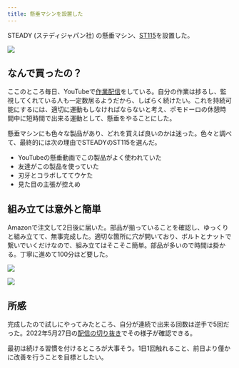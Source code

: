 ```yaml
---
title: 懸垂マシンを設置した
---
```

STEADY (ステディジャパン社) の懸垂マシン、[ST115](https://www.amazon.co.jp/dp/B09K3QQBKH)を設置した。

![](https://lh3.googleusercontent.com/docs/ADP-6oGDDUZxEsUtB6qj1d3qMMjbCKuQdQkALJyO6rhkTJl-_h5xBFkD58-fnbquDmcOh1MhEKHAph2n3FPvsdBjjJnVObmeRoBSljGlFVo4nbQ22Gf3Yu7tdR5_u8mOR9AQ3xXJSHkAu3lItCbW0I6UtJ3Dt8sKD3ICyAQxY5OlXjb1BkFMf-iBN4fO_GHpQKtHwLZZo5HzB8OiuOlHNHAIYmDqrd6F34cZSSgagtkxdAQozzrBOr7hhShfOazom5RZ4IOLILCbQ5gsG57lzOiHXzjmBRJ0FB8_sJvW5NKo05njk8Ty22m8g3Q6Q36TgDlOp5JfrN4DEhe2dgajW57fC8nNZmbW3xypIf0-sVBgxtlKywqVCOsxz7TQL69cRfske3as3NjqX7UjODOh5JM4eM2L1kn_ac9dQQpBy_EgUnPfihpmMekFEAVKq9JWoZp8rJbW1UIBI1qe2Mjofy2CgZfgbalfwQdyt6vTPmIw0cA2XZZz-EYWDlGRQAtTWirlEi4_3FfZfFi6Xoz1DBeRb7HT3saDHlPRFVAg6V03XV7l9G-80H645lHH0sUTh2yOXZbK4w6O3LJXzVd2mM2LDjL4orizt4OveoR32OzKUGxw-ocTnXMWXGsmzAd_Sav0EaxYiLjS3h7oLqBfDo_SgwzJdQzR4SywUs5Yjlbk03ntrW2RqSpKyZFOdN_7AYeHOLxciquK9XLvGytegtMT4-JBEf1892DAyW15CRlGzi9sIDaFGeAiJYoDYeD5bJxv0-UloyXlxvMcq-2Tx9zooKXoH2W9FIQhBHs8Xl7KHdpIoNlEWAJ56B368OSOjTXRi_qpkcMjB5MynR4DjOfWwSBsEQGh3nMqjTZ_4kziE1P25gNvRJrjsbL0hr9P5ZLpvfkuGLlvRxYN2BhqBNRg7XsH583ITAJ82N5wpuK4XO22JECLXWC-u9rPp7mjRlhNg991AqxBtP6h6hmB3shp4e2VeaUOexz_cZHBz4PnSZ0j5-5HprWeZsC-WRhRgx1ZAJ_PZwQoxgGBbx0c38wK_mvqBhGIqCHXq8TUVvSZMreBF5abvFH6IwkaZuF1ajM7CEjQwfN6eoLFfNu7-klRVGsRXU3jDTLxn92KwTkb9GQXmMErpwiLOPDV2GGMclOMhhbFWepUnbKsQEWJgrgZuYa1fUKnGexD2E8wUBZ9mYBYrmHrdl42SYwYbqvoA86WclTt5atRaucMDjXlGggx0-9_L_ltEf62LVezeVr25st29d5t)

なんで買ったの？
--------

ここのところ毎日、YouTubeで[作業配信](https://www.youtube.com/c/r7kamura)をしている。自分の作業は捗るし、監視してくれている人も一定数居るようだから、しばらく続けたい。これを持続可能にするには、適切に運動もしなければならないと考え、ポモドーロの休憩時間中に短時間で出来る運動として、懸垂をやることにした。

懸垂マシンにも色々な製品があり、どれを買えば良いのかは迷った。色々と調べて、最終的には次の理由でSTEADYのST115を選んだ。

*   YouTubeの懸垂動画でこの製品がよく使われていた
*   友達がこの製品を使っていた
*   刃牙とコラボしててウケた
*   見た目の主張が控えめ

組み立ては意外と簡単
----------

Amazonで注文して2日後に届いた。部品が揃っていることを確認し、ゆっくりと組み立てて、無事完成した。適切な箇所に穴が開いており、ボルトとナットで繋いでいくだけなので、組み立てはそこそこ簡単。部品が多いので時間は掛かる。丁寧に進めて100分ほど要した。

![](https://lh3.googleusercontent.com/docs/ADP-6oEpAqF5xDq7DeFIXBmZrXmW6BQSX7IjDD4kgGmUmP33VMplpYqpxKNRofR0UueaTAoHYafd2wVM0tXWHflH6ebPgyyb4tPyXwc0fOvwfn90oS167DfB6upzRXF5VmeLvxfkwIE2E6RUYOha_czj7mXCODGIi2ha6S3weaj0quhA38ABJAh8kfeqPrvwFLzbuF-YfLaUUd3U5MJEWlFs1x1urkiCfH1AKeVLF1UPAfq4f6OCkYP5KOUb5enqk_Qjkt9yn_ftfEwwfjagiJtU9q760bNq9YzGDSUdjK23uKlsbsgtSc7mPjZ4j0gCL_QPylzeAyiCgXL35He3o8P-qmUTLXs0N67X9qnwy5DNEixW9JSYu85SFu8dhfzuoIrloWtSZ8Hj5RqSBMwpCKY3WhrKVrgA4aVQVcyjH0HcV-x99erVIptiONjCZrbhMSYZPuiEUDQzDI3xlP82Oq4q0AKEPyTVp2n_qD7JwMHINhSDdHzlIAlPXuKhagLc64EgSGhV9FDtM-kxrZvvXp4JXBpR2JfAcYHpiYRNWoffV52rd68VuLTmXKPRMlbh1aXKTt-uPsFcICUKwwTctQLlZP8WALwrXDuIWVAro1wE3xL4mQhf7uppTxVr-bFU5phicGgIw-U3j9w6AluAW09lzF_1W1EWIJHVMK_xlyz_Z9fk_s_UtayXCbrHX1zghJbg3Qu4CeOLA5JjyuM2eKTnVhLfAsEBNj_x6Z9VDwsctRCe08t36ONU8hOAaidaPKWSibLw-LD8d6KPQ9SH8ygRXF9Fk1uAdSOEhnqDL3A9jSPsC4tfQ5viM3g-AMjVTIoHyOGKuJPZMPrWGUy8-PzI9CUzkOCi2mCsZjYJILJht04AXl018OWPvEFgJaJkAbdK_uRpAQpRW4rYgsDeUzQY5gWyX7DgDaNhk3Isw0WDGtvZOiIv8bazu1gMbgZWCtm7nof4yyjVCizl-yTf38Gsi1pTWmjY_EDXM2uAQMQFS5XzerqWNM7zdrd538JhUvTyMD1eT97ou_sAoMxCs-evFGAPV_Pwo-5vJI_UzTvNKIPKYkvVWpo0B6_vF3j22NwkvzNMnr_HIueM4nMItCUmQR0zgUVTUNAwXnFV0EkZgkBCUj-P8McSJCklmXFXcoZabhPhA3emWg-CIQ5qxAZhKL7lN5y_8PPjhRu7bIQylN-FDTavfszoRRdabJQltlkg7x-IPzV0jbZVeSmL3IKiA2JqcCFxf_iNOB67Vpf7fqKedp1a)

![](https://lh3.googleusercontent.com/docs/ADP-6oETnEyABdTyMNTPE3RbG8QXBS4p2SAqvkPRJwMFH_EVzkYqX6Bxk2v8KensvsOHBcDcy6WxS0GHgeKzFYlyZxF62MjTKoln2PtwKlm0OHV6SJOhp17hwv-JgPGASmBFQ9jWmB9KHR2LIlQrtxlZ5tOOn4baiafo49o103IA9qDe3Ole5KFE_5LM7MJvLCLorJoQX23K9tKWHGLc5vZncrsthHx6njyZW_2HIWhcfSajFaE-m-9uiDlDBZjmTM6jJH1Fa02XTL3w01KxY88oicmv2AHFZXsvrVCtJtkkTam5JYgyR3IjCAGypYiYxJiDIPh7B1lOvq8Ot8yprqHRLVB81vjDiqB-H5MNgdOo9GV3U-rV1dVlqMlm162sMOqFpoZpbmyOxP4Xj10yrNQ9dEzDAIjcSicscX6dXAARcBDpTcKBaLilNQFbCNbdNJBUIRUiVrVXMOL77zeYjfIQdU16zTu4onkFqpMvKO4y8e42dqGaVpwnjc1fKwwx6xLHoVEsu76e-XfjINfx7a5JyFq9E67_wm2HqTarbOzIiDRIewI1gbjOR3h__Z1aAfY6Bp1wIioZhyn189dQfkvJtJ1UF9VC2pownrZ-8wJf_rTkcySAgS6wLd0NGA1eb2w6K4rLsRX05zA0eEReoWzwGRFKemnuPK81ucW9CABeXERLSnSNcDID0p81lWCOkXR564-NONJ7DaANwNeTIqshOtkR8D6Xae0maUpXM04pamPUg11hF09OCcnEGMdjxgfQ2fOYqhaOHjcdIdNVoMFgJ0B44F_ncdkuDi6vZ3AFVKEIuF8aHe2wMTra-GIrjQKlydnorFKN2RbxhGXDSeZdZEZyfCXCQ55YXX34bfOQ-8caES4gjMkY2c_QI1YfcIp7DZ0slEJw7IkbWyTqkhSOGJLKOApEyXurzHxPGKPvDFmV7M0Dp-os57nLuvhQpA6Yuz_AnuD_85r8IuBFfJWZSi4B1GQL0pc1EiU5v7eI9htGxxhEvr7c0f_DMyPzXTBgFnPotrQGE5Wl_7CN9nS82ZZOJzbd90aj-cIrKpP7Q7irKqKMLJGr9g19p-C0OF5_4uJork5Wh7xoNxlDVI4HW0k9yJ0JV0uIilqTlcgrYyRYKZsqKWaeYRTVd4MQoyTGtz7mdV1GPwDXJ5PKQayA9yhOXkOVXbXjbgliA1ronXmnDz7RuLIVVsb6tLBwfAOfaLQBLWkGWUCcFNOmiunSvfx5x4wruAi8tiULCCearFB-zDgc)

所感
--

完成したので試しにやってみたところ、自分が連続で出来る回数は逆手で5回だった。2022年5月27日の[配信の切り抜き](https://www.youtube.com/clip/Ugkxy2NXpdlfZF0kT9s-MoCOrbB1wpWEryK9)でその様子が確認できる。

最初は続ける習慣を付けるところが大事そう。1日1回触れること、前日より僅かに改善を行うことを目標としたい。
